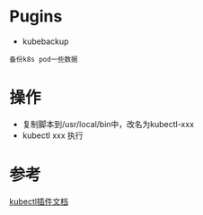 # Pugins
* kubebackup
```
备份k8s pod一些数据
```


# 操作
* 复制脚本到/usr/local/bin中，改名为kubectl-xxx
* kubectl xxx 执行

# 参考
[kubectl插件文档](https://kubernetes.io/docs/reference/kubectl/overview/#custom-columns)
